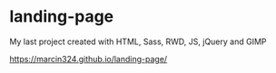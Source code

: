 # landing-page

My last project created with HTML, Sass, RWD, JS, jQuery and GIMP

https://marcin324.github.io/landing-page/